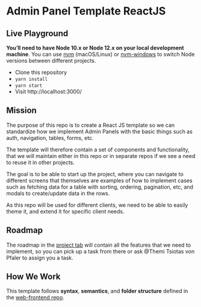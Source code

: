 # Admin Panel Template ReactJS

## Live Playground

**You’ll need to have Node 10.x or Node 12.x on your local development machine**. You can use [nvm](https://github.com/nvm-sh/nvm#installation) (macOS/Linux) or [nvm-windows](https://github.com/coreybutler/nvm-windows#node-version-manager-nvm-for-windows) to switch Node versions between different projects.

- Clone this repository
- `yarn install`
- `yarn start`
- Visit http://localhost:3000/

## Mission

The purpose of this repo is to create a React JS template so we can standardize how we implement Admin Panels with the basic things such as auth, navigation, tables, forms, etc.

The template will therefore contain a set of components and functionality, that we will maintain either in this repo or in separate repos if we see a need to reuse it in other projects.

The goal is to be able to start up the project, where you can navigate to different screens that themselves are examples of how to implement cases such as fetching data for a table with sorting, ordering, pagination, etc, and modals to create/update data in the rows.

As this repo will be used for different clients, we need to be able to easily theme it, and extend it for specific client needs.

## Roadmap

The roadmap in the [project tab](https://github.com/monstar-lab-group/admin-panel-template-reactjs/projects/1) will contain all the features that we need to implement, so you can pick up a task from there or ask @Themi Tsiotas von Pfaler to assign you a task.

## How We Work

This template follows **syntax**, **semantics**, and **folder structure** defined in the [web-frontend repo](https://github.com/monstar-lab-group/web-frontend).
